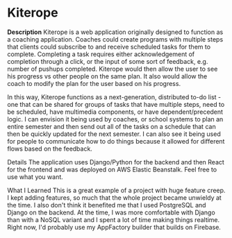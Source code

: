 # Kiterope

<strong>Description</strong>
Kiterope is a web application originally designed to function as a coaching application. Coaches could create programs with multiple steps that clients could subscribe to and receive scheduled tasks for them to complete. Completing a task requires either acknowledgement of completion through a click, or the input of some sort of feedback, e.g. number of pushups completed. Kiterope would then allow the user to see his progress vs other people on the same plan. It also would allow the coach to modify the plan for the user based on his progress.

In this way, Kiterope functions as a next-generation, distributed to-do list - one that can be shared for groups of tasks that have multiple steps, need to be scheduled, have multimedia components, or have dependent/precedent logic. I can envision it being used by coaches, or school systems to plan an entire semester and then send out all of the tasks on a schedule that can then be quickly updated for the next semester. I can also see it being used for people to communicate how to do things because it allowed for different flows based on the feedback.

Details
The application uses Django/Python for the backend and then React for the frontend and was deployed on AWS Elastic Beanstalk. Feel free to use what you want.

What I Learned
This is a great example of a project with huge feature creep. I kept adding features, so much that the whole project became unwieldy at the time. I also don't think it benefited me that I used PostgreSQL and Django on the backend. At the time, I was more comfortable with Django than with a NoSQL variant and I spent a lot of time making things realtime. Right now, I'd probably use my AppFactory builder that builds on Firebase. 




